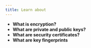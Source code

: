 ```yaml
---
title: Learn about
---
```

- **What is encryption?**
- **What are private and public keys?**
- **What are security certificates?**
- **What are key fingerprints**
